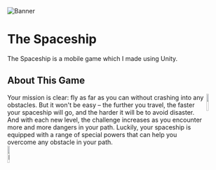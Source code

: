 <img src="The%20Spaceship/Assets/Images%20For%20Github/%C3%B6zellik%20grafi%C4%9Fi.png" alt="Banner">
<br/>

# The Spaceship
The Spaceship is a mobile game which I made using Unity.


## About This Game
<div>
<img src="https://github.com/emirhantuygun/The-Spaceship/blob/main/The%20Spaceship/Assets/Images%20For%20Github/iconrounded.png" style="height:10%;width:10%;" align="right" />
Your mission is clear: fly as far as you can without crashing into any obstacles. But it won't be easy – the further you travel, the faster your spaceship will go, and the harder it will be to avoid disaster. And with each new level, the challenge increases as you encounter more and more dangers in your path. Luckily, your spaceship is equipped with a range of special powers that can help you overcome any obstacle in your path.
</div>


<a href="https://play.google.com/store/apps/details?id=com.SchismStudios.TheSpaceship" target="_blank"> 
<img src="https://github.com/emirhantuygun/The-Spaceship/blob/main/The%20Spaceship/Assets/Images%20For%20Github/pngwing.com.png" style="height:10%; width:10%;" alt="Play Store"></img>
</a>

